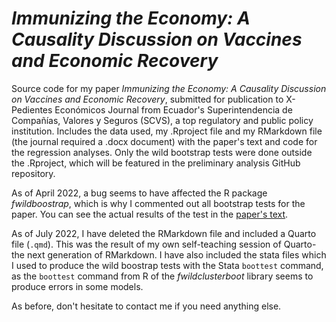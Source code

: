 # *Immunizing the Economy: A Causality Discussion on Vaccines and Economic Recovery*

Source code for my paper *Immunizing the Economy: A Causality Discussion on Vaccines and Economic Recovery*, submitted for publication to X-Pedientes Económicos Journal from Ecuador's Superintendencia de Compañías, Valores y Seguros (SCVS), a top regulatory and public policy institution. Includes the data used, my .Rproject file and my RMarkdown file (the journal required a .docx document) with the paper's text and code for the regression analyses. Only the wild bootstrap tests were done outside the .Rproject, which will be featured in the preliminary analysis GitHub repository. 

As of April 2022, a bug seems to have affected the R package *fwildboostrap*, which is why I commented out all bootstrap tests for the paper. You can see the actual results of the test in the [paper's text](https://ojs.supercias.gob.ec/index.php/X-pedientes_Economicos/article/view/103). 

As of July 2022, I have deleted the RMarkdown file and included a Quarto file (`.qmd`). This was the result of my own self-teaching session of Quarto- the next generation of RMarkdown. I have also included the stata files which I used to produce the wild boostrap tests with the Stata `boottest` command, as the `boottest` command from R of the *fwildclusterboot* library seems to produce errors in some models. 

As before, don't hesitate to contact me if you need anything else. 
